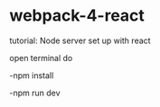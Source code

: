 # webpack-4-react

tutorial: Node server set up with react

open terminal do

-npm install 

-npm run dev
